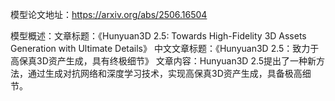 模型论文地址：https://arxiv.org/abs/2506.16504

模型概述：文章标题：《Hunyuan3D 2.5: Towards High-Fidelity 3D Assets Generation with Ultimate Details》
中文文章标题：《Hunyuan3D 2.5：致力于高保真3D资产生成，具有终极细节》
文章内容：Hunyuan3D 2.5提出了一种新方法，通过生成对抗网络和深度学习技术，实现高保真3D资产生成，具备极高细节。
